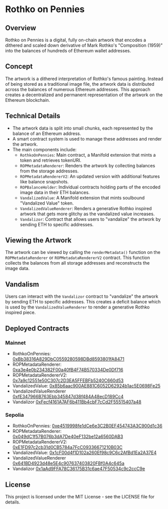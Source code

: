 # Rothko on Pennies

## Overview

Rothko on Pennies is a digital, fully on-chain artwork that encodes a dithered and scaled down derivative of Mark
Rothko's "Composition (1959)" into the balances of hundreds of Ethereum wallet addresses.

## Concept

The artwork is a dithered interpretation of Rothko's famous painting. Instead of being stored as a traditional image
file, the artwork data is distributed across the balances of numerous Ethereum addresses. This approach creates a
decentralized and permanent representation of the artwork on the Ethereum blockchain.

## Technical Details

- The artwork data is split into small chunks, each represented by the balance of an Ethereum address.
- A smart contract system is used to manage these addresses and render the artwork.
- The main components include:
  - `RothkoOnPennies`: Main contract, a Manifold extension that mints a token and retrieves tokenURI.
  - `ROPMetadataRenderer`: Renders the artwork by collecting balances from the storage addresses.
  - `ROPMetadataRendererV2`: An updated version with additional features like balance snapshots.
  - `ROPBalanceHolder`: Individual contracts holding parts of the encoded image data in their ETH balances.
  - `VandalizedValue`: A Manifold extension that mints soulbound "Vandalized Value" token.
  - `VandalizedValueRenderer`: Renders a generative Rothko inspired artwork that gets more glitchy as the vandalized value increases.
  - `Vandalizor`: Contract that allows users to "vandalize" the artwork by sending ETH to specific addresses.

## Viewing the Artwork

The artwork can be viewed by calling the `renderMetadata()` function on the `ROPMetadataRenderer` or
`ROPMetadataRendererV2` contract. This function collects the balances from all storage addresses and reconstructs the
image data.

## Vandalism

Users can interact with the `Vandalizor` contract to "vandalize" the artwork by sending ETH to specific addresses. This
creates a deficit balance which is used by the `VandalizedValueRenderer` to render a generative Rothko inspired piece.

## Deployed Contracts

### Mainnet

- RothkoOnPennies:
  [0xBb38316A829DbC0559280598DBd8593801fA8471](https://etherscan.io/address/0xBb38316A829DbC0559280598DBd8593801fA8471)
- ROPMetadataRenderer:
  [0xa3e4e0b234382F00a40fB4F74B570334De0Df716](https://etherscan.io/address/0xa3e4e0b234382F00a40fB4F74B570334De0Df716)
- ROPMetadataRendererV2:
  [0x7a9c12551e50C307c2D3EA5FFEBFb5240C660d53](https://etherscan.io/address/0x7a9c12551e50C307c2D3EA5FFEBFb5240C660d53)
- VandalizedValue:
  [0x85b6aac900AE881C6052D62924b1ac5E0698Fe25](https://etherscan.io/address/0x85b6aac900AE881C6052D62924b1ac5E0698Fe25)
- VandalizedValueRenderer
  [0xfE347966B763Ebb345847d38f484A48ecD189Cc4](https://etherscan.io/address/0xfE347966B763Ebb345847d38f484A48ecD189Cc4)
- Vandalizor
  [0xFecf4161A7AF6b411Bb4cbF7cCd2F55515407a48](https://etherscan.io/address/0xFecf4161A7AF6b411Bb4cbF7cCd2F55515407a48)

### Sepolia

- RothkoOnPennies:
  [0xe4519998fe1dCe6e3C2B0EF454743A3C900d1c36](https://sepolia.etherscan.io/address/0xe4519998fe1dCe6e3C2B0EF454743A3C900d1c36)
- ROPMetadataRenderer:
  [0x049dC1f57B076b3dA7De40eF132be12a6560DAB3](https://sepolia.etherscan.io/address/0x049dC1f57B076b3dA7De40eF132be12a6560DAB3)
- ROPMetadataRendererV2:
  [0xE1FD97c2cb31d0CB5784a7FcC09336671210B03C](https://sepolia.etherscan.io/address/0xE1FD97c2cb31d0CB5784a7FcC09336671210B03C)
- VandalizedValue:
  [0x1cF00d4f1D102a260Ef98c9C6c2AfBd1Ea2A37E4](https://sepolia.etherscan.io/address/0x1cF00d4f1D102a260Ef98c9C6c2AfBd1Ea2A37E4)
- VandalizedValueRenderer
  [0x641BD4923d48e5E4c907637403820FBf0A4c645a](https://sepolia.etherscan.io/address/0x641BD4923d48e5E4c907637403820FBf0A4c645a)
- Vandalizor
  [0x1aAd9FFA78C36175B31c6ae47F50534c9c2ccC9e](https://sepolia.etherscan.io/address/0x1aAd9FFA78C36175B31c6ae47F50534c9c2ccC9e)

## License

This project is licensed under the MIT License - see the LICENSE file for details.
